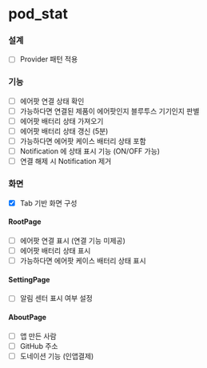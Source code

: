 # pod_stat

### 설계
- [ ] Provider 패턴 적용

### 기능
- [ ] 에어팟 연결 상태 확인
- [ ] 가능하다면 연결된 제품이 에어팟인지 블루투스 기기인지 판별
- [ ] 에어팟 배터리 상태 가져오기
- [ ] 에어팟 배터리 상태 갱신 (5분)
- [ ] 가능하다면 에어팟 케이스 배터리 상태 포함
- [ ] Notification 에 상태 표시 기능 (ON/OFF 가능)
- [ ] 연결 해제 시 Notification 제거

### 화면
- [x] Tab 기반 화면 구성
#### RootPage
- [ ] 에어팟 연결 표시 (연결 기능 미제공)
- [ ] 에어팟 배터리 상태 표시 
- [ ] 가능하다면 에어팟 케이스 배터리 상태 표시
#### SettingPage
- [ ] 알림 센터 표시 여부 설정
#### AboutPage
- [ ] 앱 만든 사람
- [ ] GitHub 주소
- [ ] 도네이션 기능 (인앱결제)